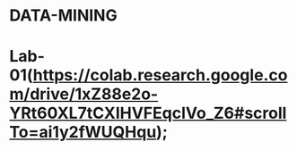 # DATA-MINING
# Lab-01(https://colab.research.google.com/drive/1xZ88e2o-YRt60XL7tCXIHVFEqcIVo_Z6#scrollTo=ai1y2fWUQHqu);
